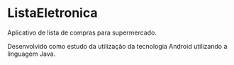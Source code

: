 # ListaEletronica
Aplicativo de lista de compras para supermercado.

Desenvolvido como estudo da utilização da tecnologia Android utilizando a linguagem Java.
